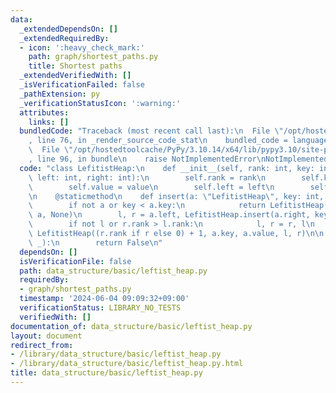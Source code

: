 ```yaml
---
data:
  _extendedDependsOn: []
  _extendedRequiredBy:
  - icon: ':heavy_check_mark:'
    path: graph/shortest_paths.py
    title: Shortest paths
  _extendedVerifiedWith: []
  _isVerificationFailed: false
  _pathExtension: py
  _verificationStatusIcon: ':warning:'
  attributes:
    links: []
  bundledCode: "Traceback (most recent call last):\n  File \"/opt/hostedtoolcache/PyPy/3.10.14/x64/lib/pypy3.10/site-packages/onlinejudge_verify/documentation/build.py\"\
    , line 76, in _render_source_code_stat\n    bundled_code = language.bundle(\n\
    \  File \"/opt/hostedtoolcache/PyPy/3.10.14/x64/lib/pypy3.10/site-packages/onlinejudge_verify/languages/python.py\"\
    , line 96, in bundle\n    raise NotImplementedError\nNotImplementedError\n"
  code: "class LefitistHeap:\n    def __init__(self, rank: int, key: int, value: int,\
    \ left: int, right: int):\n        self.rank = rank\n        self.key = key\n\
    \        self.value = value\n        self.left = left\n        self.right = right\n\
    \n    @staticmethod\n    def insert(a: \"LefitistHeap\", key: int, value: int):\n\
    \        if not a or key < a.key:\n            return LefitistHeap(1, key, value,\
    \ a, None)\n        l, r = a.left, LefitistHeap.insert(a.right, key, value)\n\
    \        if not l or r.rank > l.rank:\n            l, r = r, l\n        return\
    \ LefitistHeap((r.rank if r else 0) + 1, a.key, a.value, l, r)\n\n    def __lt__(self,\
    \ _):\n        return False\n"
  dependsOn: []
  isVerificationFile: false
  path: data_structure/basic/leftist_heap.py
  requiredBy:
  - graph/shortest_paths.py
  timestamp: '2024-06-04 09:09:32+09:00'
  verificationStatus: LIBRARY_NO_TESTS
  verifiedWith: []
documentation_of: data_structure/basic/leftist_heap.py
layout: document
redirect_from:
- /library/data_structure/basic/leftist_heap.py
- /library/data_structure/basic/leftist_heap.py.html
title: data_structure/basic/leftist_heap.py
---
```

